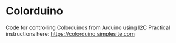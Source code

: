 # Colorduino
Code for controlling Colorduinos from Arduino using I2C 
Practical instructions here: 
https://colorduino.simplesite.com
